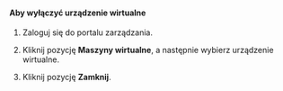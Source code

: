 #### Aby wyłączyć urządzenie wirtualne

1. Zaloguj się do portalu zarządzania.

2. Kliknij pozycję **Maszyny wirtualne**, a następnie wybierz urządzenie wirtualne.

3. Kliknij pozycję **Zamknij**.



<!--HONumber=Jun16_HO2-->


